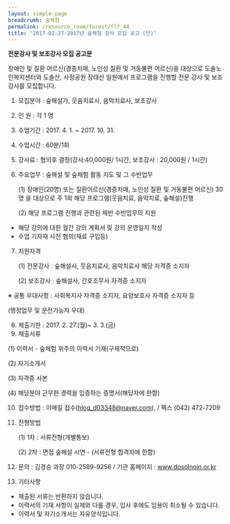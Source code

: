 ```yaml
--- 
layout: simple-page 
breadcrumb: 숲체험 
permalink: /resource_room/forest/flf_44
title: "2017-02-27-2017년 숲체험 강사 모집 공고 (안)"
--- 
```


**전문강사 및 보조강사 모집 공고문**

장애인 및 질환 어르신(경증치매, 노인성 질환 및 거동불편 어르신)을 대상으로 도솔노인복지센터와 도솔산, 사정공원 장태산 일원에서 프로그램을 진행할 전문 강사 및 보조강사를 모집합니다.


1. 모집분야 : 숲해설가, 웃음치료사, 음악치료사, 보조강사
2. 인 원 : 각 1 명
3. 수업기간 : 2017. 4. 1. ~ 2017. 10. 31.
4. 수업시간 : 60분/1회
5. 강사료 : 협의후 결정(강사:40,000원/ 1시간, 보조강사 : 20,000원 / 1시간)
6. 주요업무 : 숲해설 및 숲체험 활동 지도 및 그 수반업무

    (1) 장애인(20명) 또는 질환어르신(경증치매, 노인성 질환 및 거동불편 어르신) 30명 을 대상으로 주 1회 해당 프로그램(웃음치료, 음악치료, 숲해설)진행

    (2) 해당 프로그램 진행과 관련된 제반 수반업무의 지원

- 해당 강의에 대한 월간 강의 계획서 및 강의 운영일지 작성
- 수업 기자재 사전 협의(재료 구입등)

7. 지원자격

    (1) 전문강사 : 숲해설사, 웃음치료사, 음악치료사 해당 자격증 소지자

    (2) 보조강사 : 숲해설사, 간호조무사 자격증 소지자

※ 공통 우대사항 : 사회복지사 자격증 소지자, 요양보호사 자격증 소지자 등

(행정업무 및 운전가능자 우대)

8. 제출기한 : 2017. 2. 27.(월)~ 3. 3.(금)
9. 제출서류

(1) 이력서 - 숲체험 위주의 이력서 기재(구체적으로)

(2) 자기소개서

(3) 자격증 사본

(4) 해당분야 근무한 경력을 입증하는 증명서(해당자에 한함)

10. 접수방법 : 이메일 접수(hlog_d03348@naver.com), / 팩스 (042) 472-7209
11. 전형방법

    (1) 1차 : 서류전형(개별통보)

    (2) 2차 : 면접 숲해설 시연 - (서류전형 합격자에 한함)

12. 문의 : 김경승 과장 010-2589-9256 / 기관 홈페이지 : www.dosolnoin.or.kr
13. 기타사항

* 제출된 서류는 반환하지 않습니다.
* 이력서의 기재 사항이 실제와 다를 경우, 입사 후에도 임용이 취소될 수 있습니다.
* 이력서 및 자기소개서는 자유양식입니다.